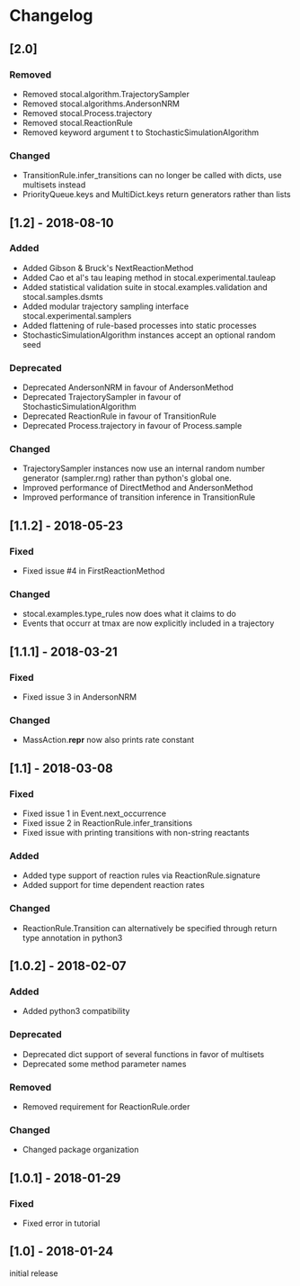 # Changelog

## [2.0]

### Removed
- Removed stocal.algorithm.TrajectorySampler
- Removed stocal.algorithms.AndersonNRM
- Removed stocal.Process.trajectory
- Removed stocal.ReactionRule
- Removed keyword argument t to StochasticSimulationAlgorithm

### Changed
- TransitionRule.infer_transitions can no longer be called with dicts, use multisets instead
- PriorityQueue.keys and MultiDict.keys return generators rather than lists



## [1.2] - 2018-08-10

### Added
- Added Gibson & Bruck's NextReactionMethod
- Added Cao et al's tau leaping method in stocal.experimental.tauleap
- Added statistical validation suite in stocal.examples.validation and stocal.samples.dsmts
- Added modular trajectory sampling interface stocal.experimental.samplers
- Added flattening of rule-based processes into static processes
- StochasticSimulationAlgorithm instances accept an optional random seed

### Deprecated
- Deprecated AndersonNRM in favour of AndersonMethod
- Deprecated TrajectorySampler in favour of StochasticSimulationAlgorithm
- Deprecated ReactionRule in favour of TransitionRule
- Deprecated Process.trajectory in favour of Process.sample

### Changed
- TrajectorySampler instances now use an internal random number generator (sampler.rng) rather than python's global one.
- Improved performance of DirectMethod and AndersonMethod
- Improved performance of transition inference in TransitionRule

## [1.1.2] - 2018-05-23

### Fixed
- Fixed issue #4 in FirstReactionMethod

### Changed
- stocal.examples.type_rules now does what it claims to do
- Events that occurr at tmax are now explicitly included in a trajectory


## [1.1.1] - 2018-03-21

### Fixed
- Fixed issue 3 in AndersonNRM

### Changed
- MassAction.__repr__ now also prints rate constant


## [1.1] - 2018-03-08

### Fixed
- Fixed issue 1 in Event.next_occurrence
- Fixed issue 2 in ReactionRule.infer_transitions
- Fixed issue with printing transitions with non-string reactants

### Added
- Added type support of reaction rules via ReactionRule.signature
- Added support for time dependent reaction rates

### Changed
- ReactionRule.Transition can alternatively be specified through return type annotation in python3


## [1.0.2] - 2018-02-07

### Added
- Added python3 compatibility

### Deprecated
- Deprecated dict support of several functions in favor of multisets
- Deprecated some method parameter names

### Removed
- Removed requirement for ReactionRule.order

### Changed
- Changed package organization


## [1.0.1] - 2018-01-29

### Fixed
- Fixed error in tutorial


## [1.0] - 2018-01-24

initial release
